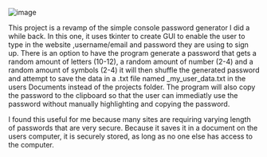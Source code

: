 ![image](https://github.com/user-attachments/assets/7973d060-e528-499e-915e-1f3e27ecbbfb)

This project is a revamp of the simple console password generator I did a while back.
In this one, it uses tkinter to create GUI to enable the user to type in the website ,username/email and password they are using to sign up.
There is an option to have the program generate a password that gets a random amount of letters (10-12), a random amount of number (2-4) and a random amount of symbols (2-4)
it will then shuffle the generated password and attempt to save the data in a .txt file named _my_user_data.txt in the users Documents instead of the projects folder.
The program will also copy the password to the clipboard so that the user can immediatly use the password without manually highlighting and copying the password.

I found this useful for me because many sites are requiring varying length of passwords that are very secure. Because it saves it in a document on the users computer, it is securely stored, as long as no one else has access to the computer.
